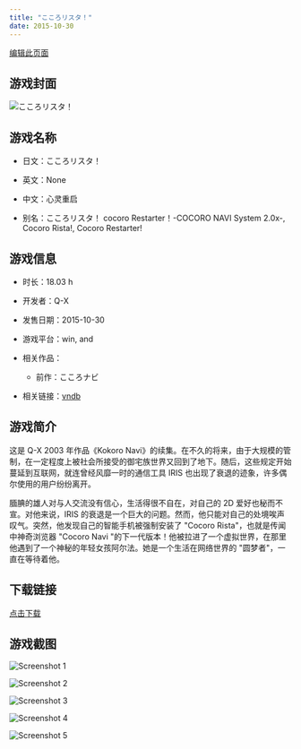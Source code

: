 ```yaml
---
title: "こころリスタ！"
date: 2015-10-30
---
```

[编辑此页面](https://github.com/ACG-3/ADV3-source/blob/main/source/_posts/%E3%81%93%E3%81%93%E3%82%8D%E3%83%AA%E3%82%B9%E3%82%BF%EF%BC%81.md)

## 游戏封面

![こころリスタ！](https%3A//pan.timero.xyz/onedrive/img_lib_001/%E3%81%93%E3%81%93%E3%82%8D%E3%83%AA%E3%82%B9%E3%82%BF%EF%BC%81_cover.avif)


## 游戏名称

- 日文：こころリスタ！
- 英文：None
- 中文：心灵重启

- 别名：こころリスタ！ cocoro Restarter！-COCORO NAVI System 2.0x-, Cocoro Rista!, Cocoro Restarter!


## 游戏信息

- 时长：18.03 h
- 开发者：Q-X
- 发售日期：2015-10-30
- 游戏平台：win, and
- 相关作品：
   - 前作：こころナビ

- 相关链接：[vndb](https://vndb.org/v14263)


## 游戏简介

这是 Q-X 2003 年作品《Kokoro Navi》的续集。在不久的将来，由于大规模的管制，在一定程度上被社会所接受的御宅族世界又回到了地下。随后，这些规定开始蔓延到互联网，就连曾经风靡一时的通信工具 IRIS 也出现了衰退的迹象，许多偶尔使用的用户纷纷离开。

腼腆的雄人对与人交流没有信心，生活得很不自在，对自己的 2D 爱好也秘而不宣。对他来说，IRIS 的衰退是一个巨大的问题。然而，他只能对自己的处境唉声叹气。突然，他发现自己的智能手机被强制安装了 "Cocoro Rista"，也就是传闻中神奇浏览器 "Cocoro Navi "的下一代版本！他被拉进了一个虚拟世界，在那里他遇到了一个神秘的年轻女孩阿尔法。她是一个生活在网络世界的 "圆梦者"，一直在等待着他。




## 下载链接

[点击下载](https://pan.timero.xyz/onedrive/adv_lib_001/%E3%81%93%E3%81%93%E3%82%8D%E3%83%AA%E3%82%B9%E3%82%BF%EF%BC%81)


## 游戏截图


![Screenshot 1](https%3A//pan.timero.xyz/onedrive/img_lib_001/%E3%81%93%E3%81%93%E3%82%8D%E3%83%AA%E3%82%B9%E3%82%BF%EF%BC%81_Screenshot_1.avif)

![Screenshot 2](https%3A//pan.timero.xyz/onedrive/img_lib_001/%E3%81%93%E3%81%93%E3%82%8D%E3%83%AA%E3%82%B9%E3%82%BF%EF%BC%81_Screenshot_2.avif)

![Screenshot 3](https%3A//pan.timero.xyz/onedrive/img_lib_001/%E3%81%93%E3%81%93%E3%82%8D%E3%83%AA%E3%82%B9%E3%82%BF%EF%BC%81_Screenshot_3.avif)

![Screenshot 4](https%3A//pan.timero.xyz/onedrive/img_lib_001/%E3%81%93%E3%81%93%E3%82%8D%E3%83%AA%E3%82%B9%E3%82%BF%EF%BC%81_Screenshot_4.avif)

![Screenshot 5](https%3A//pan.timero.xyz/onedrive/img_lib_001/%E3%81%93%E3%81%93%E3%82%8D%E3%83%AA%E3%82%B9%E3%82%BF%EF%BC%81_Screenshot_5.avif)

